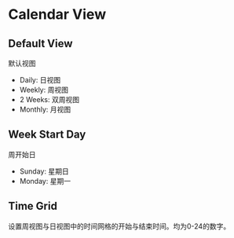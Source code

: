 # Calendar View

## Default View
默认视图
- Daily: 日视图
- Weekly: 周视图
- 2 Weeks: 双周视图
- Monthly: 月视图

## Week Start Day
周开始日
- Sunday: 星期日
- Monday: 星期一

## Time Grid
设置周视图与日视图中的时间网格的开始与结束时间。均为0-24的数字。